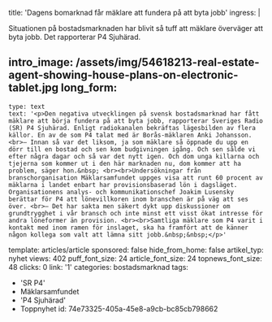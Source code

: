 title: 'Dagens bomarknad får mäklare att fundera på att byta jobb'
ingress: |
  <p>Situationen på bostadsmarknaden har blivit så tuff att mäklare överväger att byta jobb. Det rapporterar P4 Sjuhärad.
  </p>
  
intro_image: /assets/img/54618213-real-estate-agent-showing-house-plans-on-electronic-tablet.jpg
long_form:
  -
    type: text
    text: '<p>Den negativa utvecklingen på svensk bostadsmarknad har fått mäklare att börja fundera på att byta jobb, rapporterar Sveriges Radio (SR) P4 Sjuhärad. Enligt radiokanalen bekräftas lägesbilden av flera källor. En av de som P4 talat med är Borås-mäklaren Anki Johansson. <br>– Innan så var det liksom, ja som mäklare så öppnade du upp en dörr till en bostad och sen kom budgivningen igång. Och sen sålde vi efter några dagar och så var det nytt igen. Och dom unga killarna och tjejerna som kommer ut i den här marknaden nu, dom kommer att ha problem, säger hon.&nbsp; <br><br>Undersökningar från branschorganisation Mäklarsamfundet uppges visa att runt 60 procent av mäklarna i landet enbart har provisionsbaserad lön i dagsläget. Organisationens analys- och kommunikationschef Joakim Lusensky berättar för P4 att lönevillkoren inom branschen är på väg att ses över. <br>– Det har sakta men säkert dykt upp diskussioner om grundtrygghet i vår bransch och inte minst ett visst ökat intresse för andra löneformer än provision. <br><br>Samtliga mäklare som P4 varit i kontakt med inom ramen för inslaget, ska ha framfört att de känner någon kollega som valt att lämna sitt jobb.&nbsp;&nbsp;</p>'
template: articles/article
sponsored: false
hide_from_home: false
artikel_typ: nyhet
views: 402
puff_font_size: 24
article_font_size: 24
topnews_font_size: 48
clicks: 0
link: '1'
categories: bostadsmarknad
tags:
  - 'SR P4'
  - Mäklarsamfundet
  - 'P4 Sjuhärad'
  - Toppnyhet
id: 74e73325-405a-45e8-a9cb-bc85cb798662
